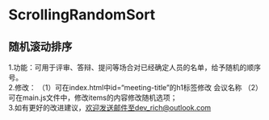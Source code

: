 # ScrollingRandomSort
## 随机滚动排序  
1.功能：可用于评审、答辩、提问等场合对已经确定人员的名单，给予随机的顺序号。  
2.修改： （1）可在index.html中id=“meeting-title”的h1标签修改 会议名称
        （2）可在main.js文件中，修改items的内容修改随机选项；  
3.如有更好的改进建议，欢迎发送邮件至dev_rich@outlook.com  
